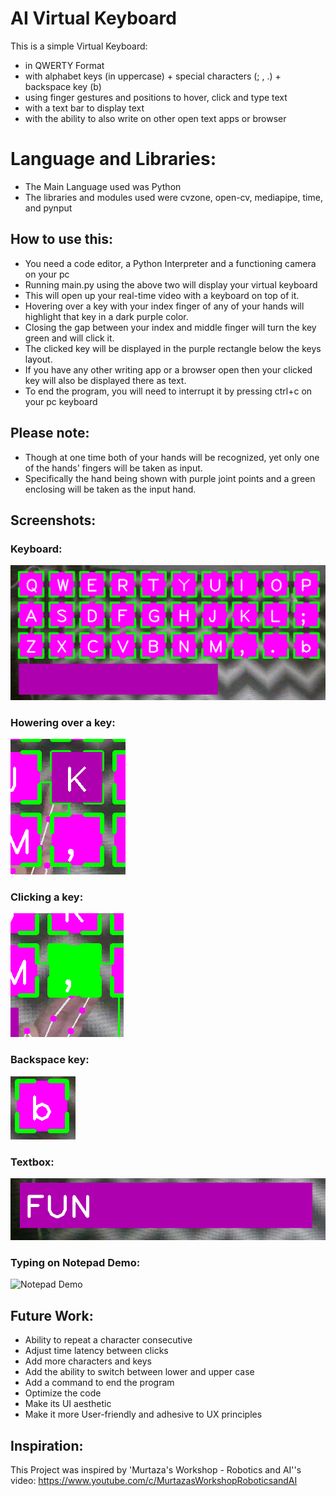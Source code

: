 # AI Virtual Keyboard

This is a simple Virtual Keyboard:
- in QWERTY Format
- with alphabet keys (in uppercase) + special characters (; , .) + backspace key (b)
- using finger gestures and positions to hover, click and type text
- with a text bar to display text
- with the ability to also write on other open text apps or browser

# Language and Libraries:
- The Main Language used was Python
- The libraries and modules used were cvzone, open-cv, mediapipe, time, and pynput

## How to use this:
- You need a code editor, a Python Interpreter and a functioning camera on your pc
- Running main.py using the above two will display your virtual keyboard
- This will open up your real-time video with a keyboard on top of it.
- Hovering over a key with your index finger of any of your hands will highlight that key in a dark purple color.
- Closing the gap between your index and middle finger will turn the key green and will click it.
- The clicked key will be displayed in the purple rectangle below the keys layout.
- If you have any other writing app or a browser open then your clicked key will also be displayed there as text.
- To end the program, you will need to interrupt it by pressing ctrl+c on your pc keyboard

## Please note:
- Though at one time both of your hands will be recognized, yet only one of the hands' fingers will be taken as input.
- Specifically the hand being shown with purple joint points and a green enclosing will be taken as the input hand.

## Screenshots:
### Keyboard:
![Keyboard](https://github.com/batool-ahmed/AI-Virtual-Keyboard/blob/main/images/keyboard.PNG)
### Howering over a key:
![Hover](https://github.com/batool-ahmed/AI-Virtual-Keyboard/blob/main/images/hover.PNG)
### Clicking a key: 
![Click](https://github.com/batool-ahmed/AI-Virtual-Keyboard/blob/main/images/click.PNG)
### Backspace key:
![Backspace](https://github.com/batool-ahmed/AI-Virtual-Keyboard/blob/main/images/back-key.PNG)
### Textbox:
![Textbox](https://github.com/batool-ahmed/AI-Virtual-Keyboard/blob/main/images/text.PNG)
### Typing on Notepad Demo:
![Notepad Demo](https://github.com/batool-ahmed/AI-Virtual-Keyboard/blob/main/images/notepad-demo.gif)

## Future Work:
- Ability to repeat a character consecutive
- Adjust time latency between clicks
- Add more characters and keys
- Add the ability to switch between lower and upper case
- Add a command to end the program
- Optimize the code
- Make its UI aesthetic
- Make it more User-friendly and adhesive to UX principles

## Inspiration:
This Project was inspired by 'Murtaza's Workshop - Robotics and AI''s video: https://www.youtube.com/c/MurtazasWorkshopRoboticsandAI

